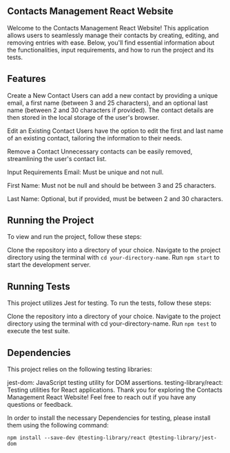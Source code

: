 
## Contacts Management React Website

Welcome to the Contacts Management React Website! This application allows users to seamlessly manage their contacts by creating, editing, and removing entries with ease. Below, you'll find essential information about the functionalities, input requirements, and how to run the project and its tests.



## Features

Create a New Contact
Users can add a new contact by providing a unique email, a first name (between 3 and 25 characters), and an optional last name (between 2 and 30 characters if provided). The contact details are then stored in the local storage of the user's browser.

Edit an Existing Contact
Users have the option to edit the first and last name of an existing contact, tailoring the information to their needs.

Remove a Contact
Unnecessary contacts can be easily removed, streamlining the user's contact list.

Input Requirements
Email: Must be unique and not null.

First Name: Must not be null and should be between 3 and 25 characters.

Last Name: Optional, but if provided, must be between 2 and 30 characters.


## Running the Project

To view and run the project, follow these steps:

Clone the repository into a directory of your choice.
Navigate to the project directory using the terminal with `cd your-directory-name`.
Run `npm start` to start the development server.

## Running Tests

This project utilizes Jest for testing. To run the tests, follow these steps:

Clone the repository into a directory of your choice.
Navigate to the project directory using the terminal with cd your-directory-name.
Run `npm test` to execute the test suite.

## Dependencies

This project relies on the following testing libraries:

jest-dom: JavaScript testing utility for DOM assertions.
testing-library/react: Testing utilities for React applications.
Thank you for exploring the Contacts Management React Website! Feel free to reach out if you have any questions or feedback.

In order to install the necessary Dependencies for testing, please install them using the following command:

`npm install --save-dev @testing-library/react @testing-library/jest-dom`




